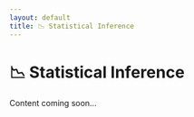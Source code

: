 ```yaml
---
layout: default
title: 📉 Statistical Inference
---
```


# 📉 Statistical Inference

Content coming soon...
